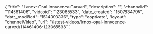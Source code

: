 {
    "title": "Lenox: Opal Innocence Carved",
    "description": "",
    "channelid": "114661406",
    "videoid": "123065533",
    "date_created": "1507834795",
    "date_modified": "1514398336",
    "type": "captivate",
    "layout": "channelVideo",
    "url": "\/latest-videos\/lenox-opal-innocence-carved\/114661406-123065533"
}